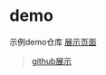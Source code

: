 # demo
示例demo仓库
[展示页面](http://p1yxt3jrj.bkt.clouddn.com/index.html)
> [github展示](https://gebaoyuan.github.io/demo/)

